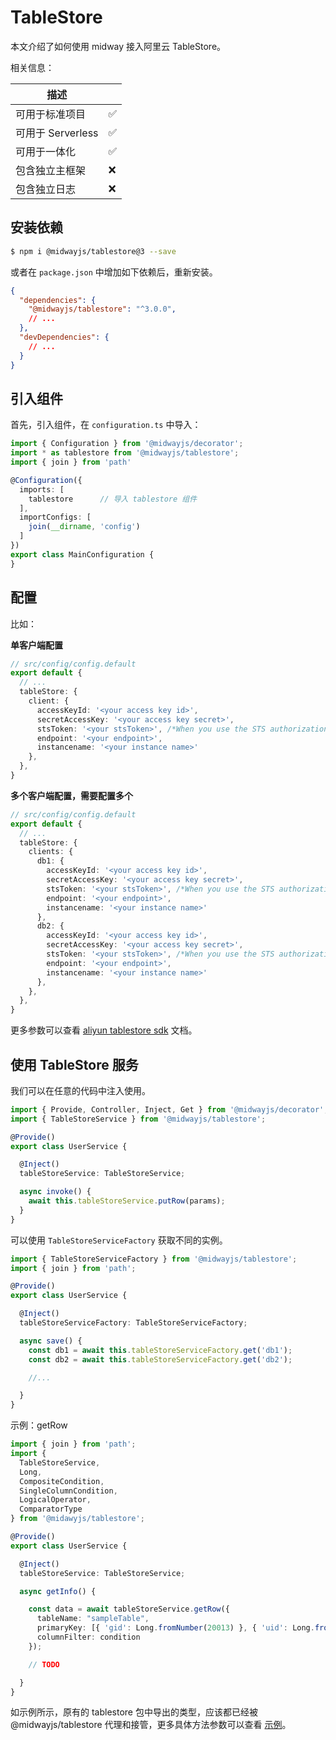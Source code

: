 # TableStore

本文介绍了如何使用 midway 接入阿里云 TableStore。

相关信息：

| 描述              |      |
| ----------------- | ---- |
| 可用于标准项目    | ✅    |
| 可用于 Serverless | ✅    |
| 可用于一体化      | ✅    |
| 包含独立主框架    | ❌    |
| 包含独立日志      | ❌    |


## 安装依赖

```bash
$ npm i @midwayjs/tablestore@3 --save
```

或者在 `package.json` 中增加如下依赖后，重新安装。

```json
{
  "dependencies": {
    "@midwayjs/tablestore": "^3.0.0",
    // ...
  },
  "devDependencies": {
    // ...
  }
}
```



## 引入组件


首先，引入组件，在 `configuration.ts` 中导入：
```typescript
import { Configuration } from '@midwayjs/decorator';
import * as tablestore from '@midwayjs/tablestore';
import { join } from 'path'

@Configuration({
  imports: [
    tablestore		// 导入 tablestore 组件
  ],
  importConfigs: [
    join(__dirname, 'config')
  ]
})
export class MainConfiguration {
}
```


## 配置


比如：

**单客户端配置**
```typescript
// src/config/config.default
export default {
  // ...
  tableStore: {
    client: {
      accessKeyId: '<your access key id>',
      secretAccessKey: '<your access key secret>',
      stsToken: '<your stsToken>', /*When you use the STS authorization, you need to fill in. ref:https://help.aliyun.com/document_detail/27364.html*/
      endpoint: '<your endpoint>',
      instancename: '<your instance name>'
    },
  },
}
```


**多个客户端配置，需要配置多个**

```typescript
// src/config/config.default
export default {
  // ...
  tableStore: {
    clients: {
      db1: {
        accessKeyId: '<your access key id>',
        secretAccessKey: '<your access key secret>',
        stsToken: '<your stsToken>', /*When you use the STS authorization, you need to fill in. ref:https://help.aliyun.com/document_detail/27364.html*/
        endpoint: '<your endpoint>',
        instancename: '<your instance name>'
      },
      db2: {
        accessKeyId: '<your access key id>',
        secretAccessKey: '<your access key secret>',
        stsToken: '<your stsToken>', /*When you use the STS authorization, you need to fill in. ref:https://help.aliyun.com/document_detail/27364.html*/
        endpoint: '<your endpoint>',
        instancename: '<your instance name>'
      },
    },
  },
}
```
更多参数可以查看 [aliyun tablestore sdk](https://github.com/aliyun/aliyun-tablestore-nodejs-sdk) 文档。


## 使用 TableStore 服务


我们可以在任意的代码中注入使用。
```typescript
import { Provide, Controller, Inject, Get } from '@midwayjs/decorator';
import { TableStoreService } from '@midwayjs/tablestore';

@Provide()
export class UserService {

  @Inject()
  tableStoreService: TableStoreService;

  async invoke() {
    await this.tableStoreService.putRow(params);
  }
}
```


可以使用 `TableStoreServiceFactory` 获取不同的实例。
```typescript
import { TableStoreServiceFactory } from '@midwayjs/tablestore';
import { join } from 'path';

@Provide()
export class UserService {

  @Inject()
  tableStoreServiceFactory: TableStoreServiceFactory;

  async save() {
    const db1 = await this.tableStoreServiceFactory.get('db1');
    const db2 = await this.tableStoreServiceFactory.get('db2');

    //...

  }
}
```


示例：getRow
```typescript
import { join } from 'path';
import {
  TableStoreService,
  Long,
  CompositeCondition,
  SingleColumnCondition,
  LogicalOperator,
  ComparatorType
} from '@midawyjs/tablestore';

@Provide()
export class UserService {

  @Inject()
  tableStoreService: TableStoreService;

  async getInfo() {

    const data = await tableStoreService.getRow({
      tableName: "sampleTable",
      primaryKey: [{ 'gid': Long.fromNumber(20013) }, { 'uid': Long.fromNumber(20013) }],
      columnFilter: condition
    });

    // TODO

  }
}
```
如示例所示，原有的 tablestore 包中导出的类型，应该都已经被 @midwayjs/tablestore 代理和接管，更多具体方法参数可以查看 [示例](https://github.com/midwayjs/midway/tree/2.x/packages/tablestore/test/sample)。
